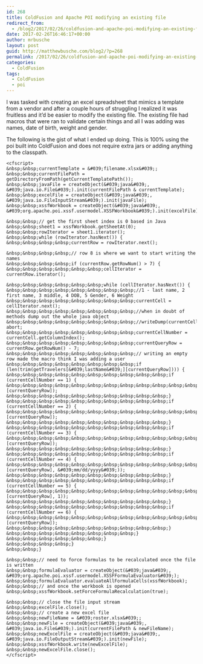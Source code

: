 ```yaml
---
id: 268
title: ColdFusion and Apache POI modifying an existing file
redirect_from:
  - /blog2/2017/02/26/coldfusion-and-apache-poi-modifying-an-existing-file/
date: 2017-02-26T16:46:17+00:00
author: mrbusche
layout: post
guid: http://matthewbusche.com/blog2/?p=268
permalink: /2017/02/26/coldfusion-and-apache-poi-modifying-an-existing-file/
categories:
  - ColdFusion
tags:
  - ColdFusion
  - poi
---
```

I was tasked with creating an excel spreadsheet that mimics a template from a vendor and after a couple hours of struggling I realized it was fruitless and it&#8217;d be easier to modify the existing file. The existing file had macros that were ran to validate certain things and all I was adding was names, date of birth, weight and gender.

The following is the gist of what I ended up doing. This is 100% using the poi built into ColdFusion and does not require extra jars or adding anything to the classpath.

    <cfscript>
    &nbsp;&nbsp;currentTemplate = &#039;filename.xlsx&#039;;
    &nbsp;&nbsp;currentFilePath = getDirectoryFromPath(getCurrentTemplatePath());
    &nbsp;&nbsp;javaFile = createObject(&#039;java&#039;, &#039;java.io.File&#039;).init(currentFilePath & currentTemplate);
    &nbsp;&nbsp;excelFile = createObject(&#039;java&#039;, &#039;java.io.FileInputStream&#039;).init(javaFile);
    &nbsp;&nbsp;xssfWorkbook = createObject(&#039;java&#039;, &#039;org.apache.poi.xssf.usermodel.XSSFWorkbook&#039;).init(excelFile);

    &nbsp;&nbsp;// get the first sheet index is 0 based in Java
    &nbsp;&nbsp;sheet1 = xssfWorkbook.getSheetAt(0);
    &nbsp;&nbsp;rowIterator = sheet1.iterator();
    &nbsp;&nbsp;while (rowIterator.hasNext()) {
    &nbsp;&nbsp;&nbsp;&nbsp;currentRow = rowIterator.next();

    &nbsp;&nbsp;&nbsp;&nbsp;// row 8 is where we want to start writing the names
    &nbsp;&nbsp;&nbsp;&nbsp;if (currentRow.getRowNum() > 7) {
    &nbsp;&nbsp;&nbsp;&nbsp;&nbsp;&nbsp;cellIterator = currentRow.iterator();

    &nbsp;&nbsp;&nbsp;&nbsp;&nbsp;&nbsp;while (cellIterator.hasNext()) {
    &nbsp;&nbsp;&nbsp;&nbsp;&nbsp;&nbsp;&nbsp;&nbsp;//1 - last name, 2 first name, 3 middle, 4 DOB, 5 Gender, 6 Weight
    &nbsp;&nbsp;&nbsp;&nbsp;&nbsp;&nbsp;&nbsp;&nbsp;currentCell = cellIterator.next();
    &nbsp;&nbsp;&nbsp;&nbsp;&nbsp;&nbsp;&nbsp;&nbsp;//when in doubt of methods dump out the whole java object
    &nbsp;&nbsp;&nbsp;&nbsp;&nbsp;&nbsp;&nbsp;&nbsp;//writeDump(currentCell); abort;
    &nbsp;&nbsp;&nbsp;&nbsp;&nbsp;&nbsp;&nbsp;&nbsp;currentCellNumber = currentCell.getColumnIndex();
    &nbsp;&nbsp;&nbsp;&nbsp;&nbsp;&nbsp;&nbsp;&nbsp;currentQueryRow = currentRow.getRowNum() - 7;
    &nbsp;&nbsp;&nbsp;&nbsp;&nbsp;&nbsp;&nbsp;&nbsp;// writing an empty row made the macro think I was adding a user
    &nbsp;&nbsp;&nbsp;&nbsp;&nbsp;&nbsp;&nbsp;&nbsp;if (len(trim(getTravelers[&#039;lastName&#039;][currentQueryRow]))) {
    &nbsp;&nbsp;&nbsp;&nbsp;&nbsp;&nbsp;&nbsp;&nbsp;&nbsp;&nbsp;if (currentCellNumber == 1) {
    &nbsp;&nbsp;&nbsp;&nbsp;&nbsp;&nbsp;&nbsp;&nbsp;&nbsp;&nbsp;&nbsp;&nbsp;currentCell.setCellValue(getTravelers[&#039;lastName&#039;][currentQueryRow]);
    &nbsp;&nbsp;&nbsp;&nbsp;&nbsp;&nbsp;&nbsp;&nbsp;&nbsp;&nbsp;}
    &nbsp;&nbsp;&nbsp;&nbsp;&nbsp;&nbsp;&nbsp;&nbsp;&nbsp;&nbsp;if (currentCellNumber == 2) {
    &nbsp;&nbsp;&nbsp;&nbsp;&nbsp;&nbsp;&nbsp;&nbsp;&nbsp;&nbsp;&nbsp;&nbsp;currentCell.setCellValue(getTravelers[&#039;firstName&#039;][currentQueryRow]);
    &nbsp;&nbsp;&nbsp;&nbsp;&nbsp;&nbsp;&nbsp;&nbsp;&nbsp;&nbsp;}
    &nbsp;&nbsp;&nbsp;&nbsp;&nbsp;&nbsp;&nbsp;&nbsp;&nbsp;&nbsp;if (currentCellNumber == 3) {
    &nbsp;&nbsp;&nbsp;&nbsp;&nbsp;&nbsp;&nbsp;&nbsp;&nbsp;&nbsp;&nbsp;&nbsp;currentCell.setCellValue(getTravelers[&#039;middle&#039;][currentQueryRow]);
    &nbsp;&nbsp;&nbsp;&nbsp;&nbsp;&nbsp;&nbsp;&nbsp;&nbsp;&nbsp;}
    &nbsp;&nbsp;&nbsp;&nbsp;&nbsp;&nbsp;&nbsp;&nbsp;&nbsp;&nbsp;if (currentCellNumber == 4) {
    &nbsp;&nbsp;&nbsp;&nbsp;&nbsp;&nbsp;&nbsp;&nbsp;&nbsp;&nbsp;&nbsp;&nbsp;currentCell.setCellValue(dateFormat(getTravelers[&#039;dob&#039;][currentQueryRow], &#039;mm/dd/yyyy&#039;));
    &nbsp;&nbsp;&nbsp;&nbsp;&nbsp;&nbsp;&nbsp;&nbsp;&nbsp;&nbsp;}
    &nbsp;&nbsp;&nbsp;&nbsp;&nbsp;&nbsp;&nbsp;&nbsp;&nbsp;&nbsp;if (currentCellNumber == 5) {
    &nbsp;&nbsp;&nbsp;&nbsp;&nbsp;&nbsp;&nbsp;&nbsp;&nbsp;&nbsp;&nbsp;&nbsp;currentCell.setCellValue(left(getTravelers[&#039;gender&#039;][currentQueryRow], 1));
    &nbsp;&nbsp;&nbsp;&nbsp;&nbsp;&nbsp;&nbsp;&nbsp;&nbsp;&nbsp;}
    &nbsp;&nbsp;&nbsp;&nbsp;&nbsp;&nbsp;&nbsp;&nbsp;&nbsp;&nbsp;if (currentCellNumber == 6) {
    &nbsp;&nbsp;&nbsp;&nbsp;&nbsp;&nbsp;&nbsp;&nbsp;&nbsp;&nbsp;&nbsp;&nbsp;currentCell.setCellValue(getTravelers[&#039;weight&#039;][currentQueryRow]);
    &nbsp;&nbsp;&nbsp;&nbsp;&nbsp;&nbsp;&nbsp;&nbsp;&nbsp;&nbsp;}
    &nbsp;&nbsp;&nbsp;&nbsp;&nbsp;&nbsp;&nbsp;&nbsp;}
    &nbsp;&nbsp;&nbsp;&nbsp;&nbsp;&nbsp;}
    &nbsp;&nbsp;&nbsp;&nbsp;}
    &nbsp;&nbsp;}

    &nbsp;&nbsp;// need to force formulas to be recalculated once the file is written
    &nbsp;&nbsp;formulaEvaluator = createObject(&#039;java&#039;, &#039;org.apache.poi.xssf.usermodel.XSSFFormulaEvaluator&#039;);
    &nbsp;&nbsp;formulaEvaluator.evaluateAllFormulaCells(xssfWorkbook);
    &nbsp;&nbsp;// and once the workbook is opened
    &nbsp;&nbsp;xssfWorkbook.setForceFormulaRecalculation(true);

    &nbsp;&nbsp;// close the file input stream
    &nbsp;&nbsp;excelFile.close();
    &nbsp;&nbsp;// create a new excel file
    &nbsp;&nbsp;newFileName = &#039;roster.xlsx&#039;;
    &nbsp;&nbsp;newFile = createObject(&#039;java&#039;, &#039;java.io.File&#039;).init(currentFilePath & newFileName);
    &nbsp;&nbsp;newExcelFile = createObject(&#039;java&#039;, &#039;java.io.FileOutputStream&#039;).init(newFile);
    &nbsp;&nbsp;xssfWorkbook.write(newExcelFile);
    &nbsp;&nbsp;newExcelFile.close();
    </cfscript>